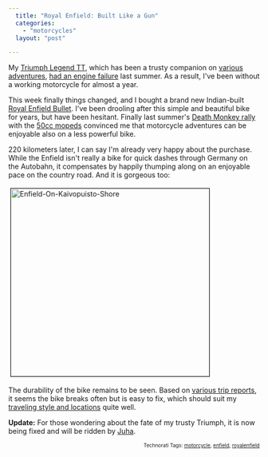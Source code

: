 ```yaml
---
  title: "Royal Enfield: Built Like a Gun"
  categories: 
    - "motorcycles"
  layout: "post"

---
```

My <a href="http://www.routamc.org/bikes/triumph-legend.html">Triumph Legend TT</a>, which has been a trusty companion on <a href="http://www.routamc.org/gallery/">various adventures</a>, <a href="http://bergie.iki.fi/blog/a-motorcycle-update/">had an engine failure</a> last summer. As a result, I've been without a working motorcycle for almost a year.

This week finally things changed, and I bought a brand new Indian-built <a href="http://en.wikipedia.org/wiki/Royal_Enfield#Enfield_India">Royal Enfield Bullet</a>. I've been drooling after this simple and beautiful bike for years, but have been hesitant. Finally last summer's <a href="http://bergie.iki.fi/blog/back-on-duty/">Death Monkey rally</a> with the <a href="http://www.deathmonkey.org/about/honda-monkey.html">50cc mopeds</a> convinced me that motorcycle adventures can be enjoyable also on a less powerful bike. 

220 kilometers later, I can say I'm already very happy about the purchase. While the Enfield isn't really a bike for quick dashes through Germany on the Autobahn, it compensates by happily thumping along on an enjoyable pace on the country road. And it is gorgeous too:

<img src="https://d2vqpl3tx84ay5.cloudfront.net/enfield-on-kaivopuisto-shore.jpg" height="376" width="398" border="1" hspace="4" vspace="4" alt="Enfield-On-Kaivopuisto-Shore" /><span style="font-size:0pt;">

</span>The durability of the bike remains to be seen. Based on <a href="http://www.adventure-motorcycling.com/trip/">various trip reports</a>, it seems the bike breaks often but is easy to fix, which should suit my <a href="http://www.routamc.org/journal/to-the-black-sea/">traveling style and locations</a> quite well.

<strong>Update:</strong> For those wondering about the fate of my trusty Triumph, it is now being fixed and will be ridden by <a href="http://flickr.com/photos/bergie/427380213/in/set-72157600010088557/">Juha</a>.

<p style="text-align:right;font-size:10px;">Technorati Tags: <a href="http://www.technorati.com/tag/motorcycle" rel="tag">motorcycle</a>, <a href="http://www.technorati.com/tag/enfield" rel="tag">enfield</a>, <a href="http://www.technorati.com/tag/royalenfield" rel="tag">royalenfield</a></p>
